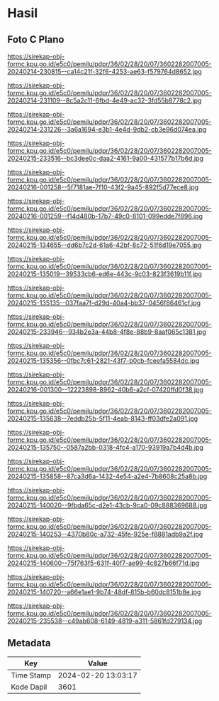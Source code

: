 # Hasil

## Foto C Plano

https://sirekap-obj-formc.kpu.go.id/e5c0/pemilu/pdpr/36/02/28/20/07/3602282007005-20240214-230815--ca14c21f-32f6-4253-ae63-f579764d8652.jpg

https://sirekap-obj-formc.kpu.go.id/e5c0/pemilu/pdpr/36/02/28/20/07/3602282007005-20240214-231109--8c5a2c11-6fbd-4e49-ac32-3fd55b8778c2.jpg

https://sirekap-obj-formc.kpu.go.id/e5c0/pemilu/pdpr/36/02/28/20/07/3602282007005-20240214-231226--3a6a1694-e3b1-4e4d-9db2-cb3e96d074ea.jpg

https://sirekap-obj-formc.kpu.go.id/e5c0/pemilu/pdpr/36/02/28/20/07/3602282007005-20240215-233516--bc3dee0c-daa2-4161-9a00-431577b17b6d.jpg

https://sirekap-obj-formc.kpu.go.id/e5c0/pemilu/pdpr/36/02/28/20/07/3602282007005-20240216-001258--5f7181ae-7f10-43f2-9a45-892f5d77ece8.jpg

https://sirekap-obj-formc.kpu.go.id/e5c0/pemilu/pdpr/36/02/28/20/07/3602282007005-20240216-001259--f14d480b-17b7-49c0-8101-099edde7f896.jpg

https://sirekap-obj-formc.kpu.go.id/e5c0/pemilu/pdpr/36/02/28/20/07/3602282007005-20240215-134655--dd6b7c2d-61a6-42bf-8c72-51f6d19e7055.jpg

https://sirekap-obj-formc.kpu.go.id/e5c0/pemilu/pdpr/36/02/28/20/07/3602282007005-20240215-135019--39533cb6-ed6e-443c-9c03-823f3619b11f.jpg

https://sirekap-obj-formc.kpu.go.id/e5c0/pemilu/pdpr/36/02/28/20/07/3602282007005-20240215-135135--037faa7f-d29d-40a4-bb37-0456f86461cf.jpg

https://sirekap-obj-formc.kpu.go.id/e5c0/pemilu/pdpr/36/02/28/20/07/3602282007005-20240215-233946--934b2e3a-44b8-4f8e-88b9-8aaf065c1381.jpg

https://sirekap-obj-formc.kpu.go.id/e5c0/pemilu/pdpr/36/02/28/20/07/3602282007005-20240215-135356--0fbc7c61-2821-43f7-b0cb-fceefa5584dc.jpg

https://sirekap-obj-formc.kpu.go.id/e5c0/pemilu/pdpr/36/02/28/20/07/3602282007005-20240216-001300--12223898-8962-40b6-a2cf-07420ffd0f38.jpg

https://sirekap-obj-formc.kpu.go.id/e5c0/pemilu/pdpr/36/02/28/20/07/3602282007005-20240215-135638--7eddb25b-5f11-4eab-8143-ff03dfe2a091.jpg

https://sirekap-obj-formc.kpu.go.id/e5c0/pemilu/pdpr/36/02/28/20/07/3602282007005-20240215-135750--0587a2bb-0318-4fc4-a170-93919a7b4d4b.jpg

https://sirekap-obj-formc.kpu.go.id/e5c0/pemilu/pdpr/36/02/28/20/07/3602282007005-20240215-135858--87ca3d6a-1432-4e54-a2e4-7b8608c25a8b.jpg

https://sirekap-obj-formc.kpu.go.id/e5c0/pemilu/pdpr/36/02/28/20/07/3602282007005-20240215-140020--9fbda65c-d2e1-43cb-9ca0-09c888369688.jpg

https://sirekap-obj-formc.kpu.go.id/e5c0/pemilu/pdpr/36/02/28/20/07/3602282007005-20240215-140253--4370b80c-a732-45fe-925e-f8881adb9a2f.jpg

https://sirekap-obj-formc.kpu.go.id/e5c0/pemilu/pdpr/36/02/28/20/07/3602282007005-20240215-140600--75f763f5-631f-40f7-ae99-4c827b66f71d.jpg

https://sirekap-obj-formc.kpu.go.id/e5c0/pemilu/pdpr/36/02/28/20/07/3602282007005-20240215-140720--a66e1ae1-9b74-48df-815b-b60dc8151b8e.jpg

https://sirekap-obj-formc.kpu.go.id/e5c0/pemilu/pdpr/36/02/28/20/07/3602282007005-20240215-235538--c49ab608-6149-4819-a311-5861fd279134.jpg


## Metadata

| Key        | Value               |
| ---------- | ------------------- |
| Time Stamp | 2024-02-20 13:03:17 |
| Kode Dapil | 3601                |



